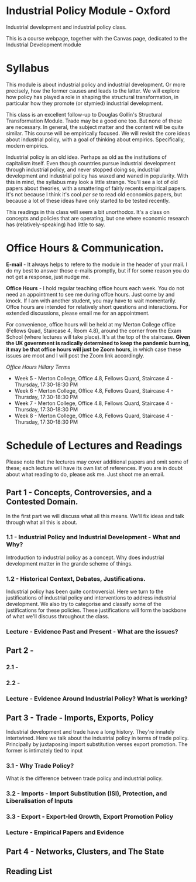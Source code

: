 # Industrial Policy Module - Oxford
Industrial development and industrial policy class.

This is a course webpage, together with the Canvas page, dedicated to the Industrial Development module 

# Syllabus 


This module is about industrial policy and industrial development. Or more precisely, how the former causes and leads to the latter. We will explore how policy has played a role in shaping the structural transformation, in particular how they promote (or stymied) industrial development.


This class is an excellent follow-up to Douglas Gollin's Structural Transformation Module. Trade may be a good one too. But none of these are necessary. In general, the subject matter and the content will be quite similar. This course will be empirically focused. We will revisit the core ideas about industrial policy, with a goal of thinking about empirics. Specifically, modern empirics.

Industrial policy is an old idea. Perhaps as old as the institutions of capitalism itself. Even though countries pursue industrial development through industrial policy, and never stopped doing so, industrial development and industrial policy has waxed and waned in popularity. With this in mind, the syllabus may look a little strange. You'll see a lot of old papers about theories, with a smattering of fairly recents empirical papers. It's not because I think it's cool _per se_ to read old economics papers, but because a lot of these ideas have only started to be tested recently. 

This readings in this class will seem a bit unorthodox. It's a class on concepts and policies that are operating, but one where economic research has (relatively-speaking) had little to say. 


# Office Hours & Communication. 

__E-mail__ - It always helps to refere to the module in the header of your mail. I do my best to answer those e-mails promptly, but if for some reason you do not get a response, just nudge me. 

__Office Hours__  -  I hold regular teaching office hours each week. You do not need an appointment to see me during offce hours. Just come by and knock.  If I am with another student, you may have to wait momentarily. Offce hours are intended for relatively short questions and interactions. For extended discussions, please email me for an appointment. 

For convenience, office hours will be held at my Merton College office (Fellows Quad, Staircase 4, Room 4.8), around the corner from the Exam School (where lectures will take place). It's at the top of the staircase. __Given the UK government is radically determined to keep the pandemic burning, it may be that office hours will just be Zoom hours__, in which case these issues are moot and I will post the Zoom link accordingly.

_Office Hours Hillary Terms_
- Week 5 - Merton College, Office 4.8, Fellows Quard, Staircase 4 - Thursday, 17:30-18:30 PM 
- Week 6 - Merton College, Office 4.8, Fellows Quard, Staircase 4 - Thursday, 17:30-18:30 PM 
- Week 7 - Merton College, Office 4.8, Fellows Quard, Staircase 4 - Thursday, 17:30-18:30 PM 
- Week 8 - Merton College, Office 4.8, Fellows Quard, Staircase 4 - Thursday, 17:30-18:30 PM 


# Schedule of Lectures and Readings

Please note that the lectures may cover additional papers and omit some of these; each lecture will have its own list of references. If you are in doubt about what reading to do, please ask me. Just shoot me an email. 

## Part 1 - Concepts, Controversies, and a Contested Domain.
In the first part we will discuss what all this means. We'll fix ideas and talk through what all this is about. 

### 1.1 - Industrial Policy and Industrial Development - What and Why?
Introduction to industrial policy as a concept. Why does industrial development matter in the grande scheme of things. 

### 1.2 - Historical Context, Debates, Justifications. 
Industrial policy has been quite controversial. Here we turn to the justifications of industrial policy and interventions to address industrial development. We also try to categorise and classify some of the justifications for these policies. These justifications will form the backbone of what we'll discuss throughout the class. 

### Lecture - Evidence Past and Present - What are the issues?


## Part 2 - 


### 2.1 - 

### 2.2 - 

### Lecture - Evidence Around Industrial Policy? What is working?


## Part 3 - Trade - Imports, Exports, Policy
Industrial development and trade have a long history. They're innately intertwined. Here we talk about the industrial policy in terms of trade policy. Principally by juxtaposing import substitution verses export promotion. The former is intimately tied to input 

### 3.1 - Why Trade Policy? 
What _is_ the difference between trade policy and industrial policy. 

### 3.2 - Imports - Import Substitution (ISI), Protection, and Liberalisation of Inputs

### 3.3 - Export - Export-led Growth, Export Promotion Policy

### Lecture - Empirical Papers and Evidence

## Part 4 - Networks, Clusters, and The State




## Reading List 
